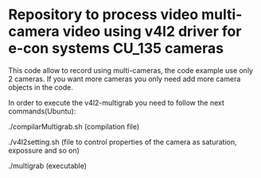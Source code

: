 # Repository to process video multi-camera video using v4l2 driver for e-con systems CU_135 cameras

This code allow to record using multi-cameras, the code example use only 2 cameras.
If you want more cameras you only need add more camera objects in the code.

In order to execute the v4l2-multigrab you need to follow the next commands(Ubuntu):

 ./compilarMultigrab.sh (compilation file)

 ./v4l2setting.sh (file to control properties of the camera as saturation, expossure and so on)

 ./multigrab (executable)
